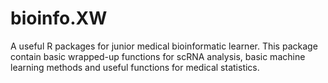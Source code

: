 # bioinfo.XW

A useful R packages for junior medical bioinformatic learner. This package contain basic wrapped-up functions for scRNA analysis, basic machine learning methods and useful functions for medical statistics.
